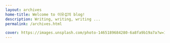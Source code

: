 ```yaml
---
layout: archives
home-title: Welcome to 이유섭의 blog!
description: Writing, writing, writing ...
permalink: /archives.html

cover: https://images.unsplash.com/photo-1465189684280-6a8fa9b19a7a?w=1600&q=900
---
```


